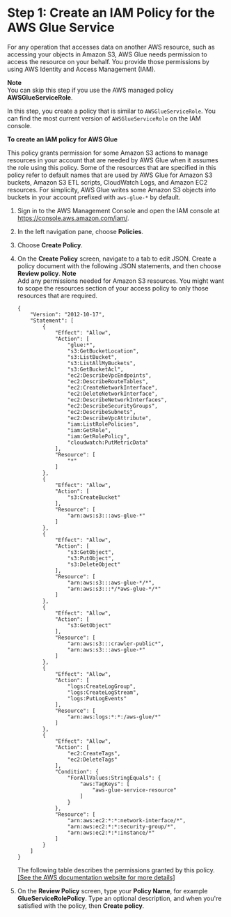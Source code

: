 # Step 1: Create an IAM Policy for the AWS Glue Service<a name="create-service-policy"></a>

For any operation that accesses data on another AWS resource, such as accessing your objects in Amazon S3, AWS Glue needs permission to access the resource on your behalf\. You provide those permissions by using AWS Identity and Access Management \(IAM\)\. 

**Note**  
You can skip this step if you use the AWS managed policy **AWSGlueServiceRole**\.

In this step, you create a policy that is similar to `AWSGlueServiceRole`\. You can find the most current version of `AWSGlueServiceRole` on the IAM console\.

**To create an IAM policy for AWS Glue**

This policy grants permission for some Amazon S3 actions to manage resources in your account that are needed by AWS Glue when it assumes the role using this policy\. Some of the resources that are specified in this policy refer to default names that are used by AWS Glue for Amazon S3 buckets, Amazon S3 ETL scripts, CloudWatch Logs, and Amazon EC2 resources\. For simplicity, AWS Glue writes some Amazon S3 objects into buckets in your account prefixed with `aws-glue-*` by default\.

1. Sign in to the AWS Management Console and open the IAM console at [https://console\.aws\.amazon\.com/iam/](https://console.aws.amazon.com/iam/)\.

1. In the left navigation pane, choose **Policies**\.

1. Choose **Create Policy**\.

1. On the **Create Policy** screen, navigate to a tab to edit JSON\. Create a policy document with the following JSON statements, and then choose **Review policy**\.
**Note**  
Add any permissions needed for Amazon S3 resources\. You might want to scope the resources section of your access policy to only those resources that are required\.

   ```
   {
       "Version": "2012-10-17",
       "Statement": [
           {
               "Effect": "Allow",
               "Action": [
                   "glue:*",
                   "s3:GetBucketLocation",
                   "s3:ListBucket",
                   "s3:ListAllMyBuckets",
                   "s3:GetBucketAcl",
                   "ec2:DescribeVpcEndpoints",
                   "ec2:DescribeRouteTables",
                   "ec2:CreateNetworkInterface",
                   "ec2:DeleteNetworkInterface",				
                   "ec2:DescribeNetworkInterfaces",
                   "ec2:DescribeSecurityGroups",
                   "ec2:DescribeSubnets",
                   "ec2:DescribeVpcAttribute",
                   "iam:ListRolePolicies",
                   "iam:GetRole",
                   "iam:GetRolePolicy",
                   "cloudwatch:PutMetricData"                
               ],
               "Resource": [
                   "*"
               ]
           },
           {
               "Effect": "Allow",
               "Action": [
                   "s3:CreateBucket"
               ],
               "Resource": [
                   "arn:aws:s3:::aws-glue-*"
               ]
           },
           {
               "Effect": "Allow",
               "Action": [
                   "s3:GetObject",
                   "s3:PutObject",
                   "s3:DeleteObject"				
               ],
               "Resource": [
                   "arn:aws:s3:::aws-glue-*/*",
                   "arn:aws:s3:::*/*aws-glue-*/*"
               ]
           },
           {
               "Effect": "Allow",
               "Action": [
                   "s3:GetObject"
               ],
               "Resource": [
                   "arn:aws:s3:::crawler-public*",
                   "arn:aws:s3:::aws-glue-*"
               ]
           },
           {
               "Effect": "Allow",
               "Action": [
                   "logs:CreateLogGroup",
                   "logs:CreateLogStream",
                   "logs:PutLogEvents"
               ],
               "Resource": [
                   "arn:aws:logs:*:*:/aws-glue/*"
               ]
           },
           {
               "Effect": "Allow",
               "Action": [
                   "ec2:CreateTags",
                   "ec2:DeleteTags"
               ],
               "Condition": {
                   "ForAllValues:StringEquals": {
                       "aws:TagKeys": [
                           "aws-glue-service-resource"
                       ]
                   }
               },
               "Resource": [
                   "arn:aws:ec2:*:*:network-interface/*",
                   "arn:aws:ec2:*:*:security-group/*",
                   "arn:aws:ec2:*:*:instance/*"
               ]
           }
       ]
   }
   ```

   The following table describes the permissions granted by this policy\.    
[\[See the AWS documentation website for more details\]](http://docs.aws.amazon.com/glue/latest/dg/create-service-policy.html)

1. On the **Review Policy** screen, type your **Policy Name**, for example **GlueServiceRolePolicy**\. Type an optional description, and when you're satisfied with the policy, then **Create policy**\.